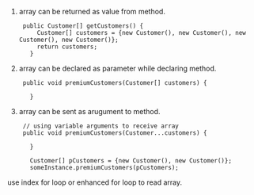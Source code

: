 
1. array can be returned as value from method.

        public Customer[] getCustomers() {
            Customer[] customers = {new Customer(), new Customer(), new Customer(), new Customer()};
            return customers;
          }

2. array can be declared as parameter while declaring method.

        public void premiumCustomers(Customer[] customers) {

          }

3. array can be sent as arugument to method.

        // using variable arguments to receive array
        public void premiumCustomers(Customer...customers) {

          }

          Customer[] pCustomers = {new Customer(), new Customer()};
          someInstance.premiumCustomers(pCustomers);

use index for loop or enhanced for loop to read array.
